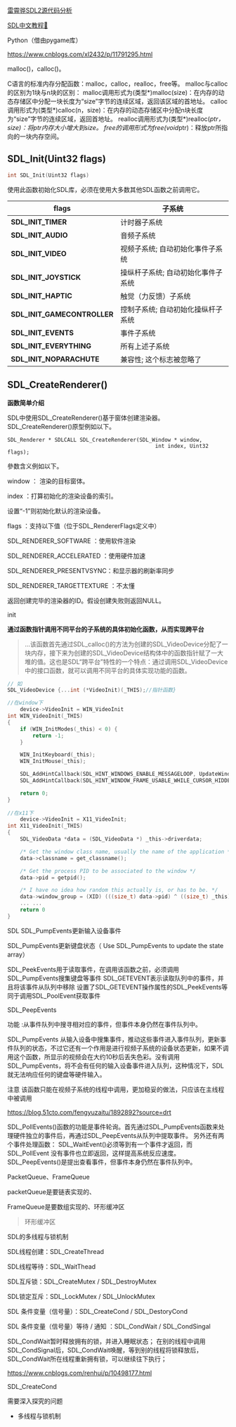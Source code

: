 [雷霄骅SDL2源代码分析](https://blog.csdn.net/leixiaohua1020/article/details/40680907)

[SDL中文教程👏](http://tjumyk.github.io/sdl-tutorial-cn/lessons/lesson01/index2.html)

Python（借由pygame库）

https://www.cnblogs.com/xl2432/p/11791295.html



malloc()，calloc()。

C语言的标准内存分配函数：malloc，calloc，realloc，free等。
malloc与calloc的区别为1块与n块的区别：
malloc调用形式为(类型*)malloc(size)：在内存的动态存储区中分配一块长度为“size”字节的连续区域，返回该区域的首地址。
calloc调用形式为(类型*)calloc(n，size)：在内存的动态存储区中分配n块长度为“size”字节的连续区域，返回首地址。
realloc调用形式为(类型*)realloc(*ptr，size)：将ptr内存大小增大到size。
free的调用形式为free(void*ptr)：释放ptr所指向的一块内存空间。



## SDL_Init(Uint32 flags) 

```c
int SDL_Init(Uint32 flags) 
```

使用此函数初始化SDL库，必须在使用大多数其他SDL函数之前调用它。

| flags                       | 子系统                             |
| --------------------------- | ---------------------------------- |
| **SDL_INIT_TIMER**          | 计时器子系统                       |
| **SDL_INIT_AUDIO**          | 音频子系统                         |
| **SDL_INIT_VIDEO**          | 视频子系统; 自动初始化事件子系统   |
| **SDL_INIT_JOYSTICK**       | 操纵杆子系统; 自动初始化事件子系统 |
| **SDL_INIT_HAPTIC**         | 触觉（力反馈）子系统               |
| **SDL_INIT_GAMECONTROLLER** | 控制子系统; 自动初始化操纵杆子系统 |
| **SDL_INIT_EVENTS**         | 事件子系统                         |
| **SDL_INIT_EVERYTHING**     | 所有上述子系统                     |
| **SDL_INIT_NOPARACHUTE**    | 兼容性; 这个标志被忽略了           |



## SDL_CreateRenderer()

**函数简单介绍**

SDL中使用SDL_CreateRenderer()基于窗体创建渲染器。SDL_CreateRenderer()原型例如以下。

```
SDL_Renderer * SDLCALL SDL_CreateRenderer(SDL_Window * window,
                                               int index, Uint32 flags);
```



參数含义例如以下。



window	： 渲染的目标窗体。



index	：打算初始化的渲染设备的索引。

设置“-1”则初始化默认的渲染设备。

flags	：支持以下值（位于SDL_RendererFlags定义中）

  SDL_RENDERER_SOFTWARE ：使用软件渲染

  SDL_RENDERER_ACCELERATED ：使用硬件加速

  SDL_RENDERER_PRESENTVSYNC：和显示器的刷新率同步

  SDL_RENDERER_TARGETTEXTURE ：不太懂

返回创建完毕的渲染器的ID。假设创建失败则返回NULL。



init

**通过函数指针调用不同平台的子系统的具体初始化函数，从而实现跨平台**

> ...该函数首先通过SDL_calloc()的方法为创建的SDL_VideoDevice分配了一块内存，接下来为创建的SDL_VideoDevice结构体中的函数指针赋了一大堆的值。这也是SDL“跨平台”特性的一个特点：通过调用SDL_VideoDevice中的接口函数，就可以调用不同平台的具体实现功能的函数。



```c
// 如
SDL_VideoDevice {...int (*VideoInit)(_THIS);//指针函数}

//在window下
    device->VideoInit = WIN_VideoInit
int WIN_VideoInit(_THIS)
{
    if (WIN_InitModes(_this) < 0) {
        return -1;
    }

    WIN_InitKeyboard(_this);
    WIN_InitMouse(_this);

    SDL_AddHintCallback(SDL_HINT_WINDOWS_ENABLE_MESSAGELOOP, UpdateWindowsEnableMessageLoop, NULL);
    SDL_AddHintCallback(SDL_HINT_WINDOW_FRAME_USABLE_WHILE_CURSOR_HIDDEN, UpdateWindowFrameUsableWhileCursorHidden, NULL);

    return 0;
}
                 
//在x11下
    device->VideoInit = X11_VideoInit;
int X11_VideoInit(_THIS)
{
    SDL_VideoData *data = (SDL_VideoData *) _this->driverdata;

    /* Get the window class name, usually the name of the application */
    data->classname = get_classname();

    /* Get the process PID to be associated to the window */
    data->pid = getpid();

    /* I have no idea how random this actually is, or has to be. */
    data->window_group = (XID) (((size_t) data->pid) ^ ((size_t) _this));
  	... ...
    return 0
}


```





SDL SDL_PumpEvents更新输入设备事件



SDL_PumpEvents更新键盘状态（ Use SDL_PumpEvents to update the state array）

SDL_PeekEvents用于读取事件，在调用该函数之前，必须调用SDL_PumpEvents搜集键盘等事件
SDL_GETEVENT表示读取队列中的事件，并且将该事件从队列中移除
设置了SDL_GETEVENT操作属性的SDL_PeekEvents等同于调用SDL_PoolEvent获取事件



SDL_PeepEvents

功能 :从事件队列中搜寻相对应的事件，但事件本身仍然在事件队列中。

SDL_PumpEvents
从输入设备中搜集事件，推动这些事件进入事件队列，更新事件队列的状态，不过它还有一个作用是进行视频子系统的设备状态更新，如果不调用这个函数，所显示的视频会在大约10秒后丢失色彩。没有调用SDL_PumpEvents，将不会有任何的输入设备事件进入队列，这种情况下，SDL就无法响应任何的键盘等硬件输入。

注意
该函数只能在视频子系统的线程中调用，更加稳妥的做法，只应该在主线程中被调用

https://blog.51cto.com/fengyuzaitu/1892892?source=drt



SDL_PollEvents()函数的功能是事件轮询。首先通过SDL_PumpEvents函数来处理硬件独立的事件后，再通过SDL_PeepEvents从队列中提取事件。
另外还有两个事件处理函数：
SDL_WaitEvent()必须等到有一个事件才返回，而SDL_PollEvent 没有事件也立即返回，这样提高系统反应速度。
SDL_PeepEvents()是提出查看事件，但事件本身仍然在事件队列中。



PacketQueue、FrameQueue

packetQueue是要链表实现的、

FrameQueue是要数组实现的、环形缓冲区

> 环形缓冲区



SDL的多线程与锁机制

SDL线程创建：SDL_CreateThread　

SDL线程等待：SDL_WaitThead

SDL互斥锁：SDL_CreateMutex / SDL_DestroyMutex

SDL锁定互斥：SDL_LockMutex / SDL_UnlockMutex

SDL 条件变量（信号量）：SDL_CreateCond / SDL_DestoryCond

SDL 条件变量（信号量）等待 / 通知 ：SDL_CondWait / SDL_CondSingal

 SDL_CondWait暂时释放拥有的锁，并进入睡眠状态； 在别的线程中调用SDL_CondSignal后，SDL_CondWait唤醒，等到别的线程将锁释放后，SDL_CondWait所在线程重新拥有锁，可以继续往下执行；

https://www.cnblogs.com/renhui/p/10498177.html



SDL_CreateCond

需要深入探究的问题

* 多线程与锁机制

